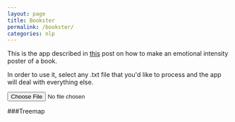 ```yaml
---
layout: page
title: Bookster
permalink: /bookster/
categories: nlp
---
```

This is the app described in [this]() post on how to make an emotional intensity poster of a book.

In order to use it, select any .txt file that you'd like to process and the app will deal with everything else.

<input type="file" id="booksterFile" name="booksterFile" />

<div id="post-bookster"></div>

###Treemap 

<div id="post-treemap"></div>

<script src="//d3js.org/d3.v3.min.js" charset="utf-8"></script>
<script type="text/javascript" src="{{ site.url }}/assets/javascripts/bookster/bookster.js"></script>
<script>
  function handleFileSelect(evt) {
    var file = evt.target.files[0];
    var reader = new FileReader();

    reader.onload = function(e) {
    	var text = e.target.result;
    	var processedData = parseText(text);
    };
      
    reader.readAsText(file);
  }

  document.getElementById('booksterFile').addEventListener('change', handleFileSelect, false);

  function parseText ( text ) {
  	var tokens = text.match(/\w+/gi);
    var booksterData = [];

    tokens.forEach(function (token) {
      if ( afinn.hasOwnProperty(token) ) {
        booksterData.push([afinn[token], token]);
      }
    });

    window.bookster(booksterData, 'post');

    console.log(tokens);
  }

  // AFINN is a list of English words rated for valence with an integer
  // between minus five (negative) and plus five (positive). The words have
  // been manually labeled by Finn Årup Nielsen in 2009-2011. The file
  // is tab-separated. There are two versions:

  // AFINN-111: Newest version with 2477 words and phrases.

  // AFINN-96: 1468 unique words and phrases on 1480 lines. Note that there
  // are 1480 lines, as some words are listed twice. The word list in not
  // entirely in alphabetic ordering.  

  // An evaluation of the word list is available in:

  // Finn Årup Nielsen, "A new ANEW: Evaluation of a word list for
  // sentiment analysis in microblogs", http://arxiv.org/abs/1103.2903

  // The list was used in: 

  // Lars Kai Hansen, Adam Arvidsson, Finn Årup Nielsen, Elanor Colleoni,
  // Michael Etter, "Good Friends, Bad News - Affect and Virality in
  // Twitter", The 2011 International Workshop on Social Computing,
  // Network, and Services (SocialComNet 2011).


  // This database of words is copyright protected and distributed under
  // "Open Database License (ODbL) v1.0"
  // http://www.opendatacommons.org/licenses/odbl/1.0/ or a similar
  // copyleft license.

  // See comments on the word list here:
  // http://fnielsen.posterous.com/old-anew-a-sentiment-about-sentiment-analysis
  var afinn = {
   'limited':-1,
   'suicidal':-2,
   'pardon':2,
   'desirable':2,
   'protest':-2,
   'lurking':-1,
   'controversial':-2,
   'hating':-3,
   'ridiculous':-3,
   'hate':-3,
   'aggression':-2,
   'increase':1,
   'regretted':-2,
   'violate':-2,
   'granting':1,
   'attracted':1,
   'poorest':-2,
   'scold':-2,
   'bailout':-2,
   'sorry':-1,
   'regrets':-2,
   'struck':-1,
   'misreporting':-2,
   'vociferous':-1,
   'lurk':-1,
   'misunderstanding':-2,
   'distort':-2,
   'stolen':-2,
   'gratification':2,
   'uncertain':-1,
   'stabbed':-2,
   'screaming':-2,
   'courageous':2,
   'disturb':-2,
   'exaggerate':-2,
   'harried':-2,
   'solution':1,
   'nigger':-5,
   'pardons':2,
   'quaking':-2,
   'monopolized':-2,
   'censors':-2,
   'triumph':4,
   'enjoy':2,
   'shithead':-4,
   'tired':-2,
   'warns':-2,
   'landmark':2,
   'elegant':2,
   'fabulous':4,
   'rigorous':3,
   'emptiness':-1,
   'loathing':-3,
   'errors':-2,
   'hide':-1,
   'wreck':-2,
   'desirous':2,
   'integrity':2,
   'beaten':-2,
   'jocular':2,
   'poison':-2,
   'victims':-3,
   'endorse':2,
   'shocks':-2,
   'unmotivated':-2,
   'hero':2,
   'avert':-1,
   'festive':2,
   'interrupting':-2,
   'prblms':-2,
   'active':1,
   'oversells':-2,
   'kudos':3,
   'rigorously':3,
   'deferring':-1,
   'postpones':-1,
   'oxymoron':-1,
   'launched':1,
   'stressed':-2,
   'lonesome':-2,
   'unwanted':-2,
   'postponed':-1,
   'missing':-2,
   'criticism':-2,
   'fantastic':4,
   'secure':2,
   'dehumanize':-2,
   'cheats':-3,
   'sparkling':3,
   'achievable':1,
   'cherishing':2,
   'criminals':-3,
   'appeasing':2,
   'motivate':1,
   'negative':-2,
   'insult':-2,
   'calm':2,
   'recommend':2,
   'strike':-1,
   'committing':1,
   'made-up':-1,
   'supporters':1,
   'successful':3,
   'expose':-1,
   'haha':3,
   'award':3,
   'hurt':-2,
   'grief':-2,
   'disruption':-2,
   'sobering':1,
   'frenzy':-3,
   'excellent':3,
   'blocking':-1,
   'shoot':-1,
   'disappointing':-2,
   'join':1,
   'somber':-2,
   'refusing':-2,
   'worn':-1,
   'worth':2,
   'lugubrious':-2,
   'criticizing':-2,
   'elegantly':2,
   'defer':-1,
   'pollute':-2,
   'joyous':3,
   'unjust':-2,
   'laughs':1,
   'shattered':-2,
   'want':1,
   'indifferent':-2,
   'attract':1,
   'cocksucker':-5,
   'guarantee':1,
   'farce':-1,
   'anguish':-3,
   'puzzled':-2,
   'nuts':-3,
   'damage':-3,
   'amazing':4,
   'uncredited':-1,
   'trusted':2,
   'aching':-2,
   'significance':1,
   'moron':-3,
   'disappoint':-2,
   'bankster':-3,
   'undesirable':-2,
   'badly':-3,
   'uselessness':-2,
   'flustered':-2,
   'mess':-2,
   'insecure':-2,
   'lag':-1,
   'loyalty':3,
   'demanding':-1,
   'astoundingly':3,
   'wrong':-2,
   'sentencing':-2,
   'sparkles':3,
   'meaningful':2,
   'ambivalent':-1,
   'complacent':-2,
   'splendid':3,
   'effective':2,
   'wins':4,
   'attracts':1,
   'appreciate':2,
   'greet':1,
   'stimulate':1,
   'daredevil':2,
   'steals':-2,
   'worst':-3,
   'greed':-3,
   'restriction':-2,
   'dirtiest':-2,
   'consent':2,
   'derides':-2,
   'rotfl':4,
   'innovative':2,
   'responsive':2,
   'derided':-2,
   'cool stuff':3,
   'welcomes':2,
   'fit':1,
   'polluters':-2,
   'destroyed':-3,
   'affected':-1,
   'litigious':-2,
   'prevented':-1,
   'powerful':2,
   'safe':1,
   'supporter':1,
   'collide':-1,
   'avoids':-1,
   'mongering':-2,
   'interrupt':-2,
   'soothing':3,
   'lenient':1,
   'saddened':-2,
   'gloom':-1,
   'brightness':1,
   'arrested':-3,
   'absolve':2,
   'dumps':-1,
   'misbehave':-2,
   'fitness':1,
   'entitled':1,
   'vitriolic':-3,
   'luck':3,
   'interruption':-2,
   'exhilarated':3,
   'celebrating':3,
   'exhilarates':3,
   'substantially':1,
   'tricked':-2,
   'absolves':2,
   'contend':-1,
   'touts':-2,
   'pesky':-2,
   'god':1,
   'lurks':-1,
   'sparkle':3,
   'encourage':2,
   'loathe':-3,
   'heavenly':4,
   'ranter':-3,
   'sluggish':-2,
   'disputed':-2,
   'barrier':-2,
   'threatened':-2,
   'revenge':-2,
   'free':1,
   'mourning':-2,
   'admits':-1,
   'unconvinced':-1,
   'fervid':2,
   'disputes':-2,
   'struggle':-2,
   'boosting':1,
   'enlightened':2,
   'jubilant':3,
   'exposing':-1,
   'brooding':-2,
   'tolerant':2,
   'disturbed':-2,
   'hopeless':-2,
   'ineffectively':-2,
   'enraged':-2,
   'wronged':-2,
   'attractions':2,
   'reassure':1,
   'lovable':3,
   'rant':-3,
   'downside':-2,
   'enrages':-2,
   'clarity':2,
   'snubbing':-2,
   'dysfunction':-2,
   'cheerless':-2,
   'rejects':-1,
   'lawsuits':-2,
   'euphoric':4,
   'euphoria':3,
   'enthral':3,
   'combats':-1,
   'tragic':-2,
   'inconvenient':-2,
   'bitter':-2,
   'lunatics':-3,
   'troubled':-2,
   'murder':-2,
   'collapse':-2,
   'conciliated':2,
   'rejected':-1,
   'conciliates':2,
   'wasted':-2,
   'positively':2,
   'mercy':2,
   'anxiety':-2,
   'coward':-2,
   'matter':1,
   'guilt':-3,
   'mirth':3,
   'feeling':1,
   'slashes':-2,
   'self-confident':2,
   'willingness':2,
   'pessimism':-2,
   'upset':-2,
   'antagonistic':-2,
   'enchanted':2,
   'unconcerned':-2,
   'strengthening':2,
   'forced':-1,
   'strength':2,
   'reassuring':2,
   'responsible':2,
   'isolated':-1,
   'impotent':-2,
   'elation':3,
   'recommended':2,
   'absorbed':1,
   'laughed':1,
   'enlightens':2,
   'yucky':-2,
   'indoctrinate':-2,
   'unsecured':-2,
   'incapable':-2,
   'distracts':-2,
   'visionary':3,
   'vexing':-2,
   'debonair':2,
   'disjointed':-2,
   'relieving':2,
   'sulking':-2,
   'exonerate':2,
   'treasonous':-3,
   'stupid':-2,
   'lifesaver':4,
   'alarm':-2,
   'flop':-2,
   'solemn':-1,
   'demoralized':-2,
   'unsophisticated':-2,
   'entertaining':2,
   'annoyed':-2,
   'marvel':3,
   'pardoned':2,
   'bomb':-1,
   'inspire':2,
   'hunger':-2,
   'rapture':2,
   'dupe':-2,
   'disturbs':-2,
   'solutions':1,
   'smog':-2,
   'acquit':2,
   'unemployment':-2,
   'contagions':-2,
   'bliss':3,
   'disgust':-3,
   'enslave':-2,
   'adequate':1,
   'jailed':-2,
   'explorations':1,
   'criticizes':-2,
   'stop':-1,
   'denounce':-2,
   'unfair':-2,
   'frowning':-1,
   'haunted':-2,
   'oversell':-2,
   'affronted':-1,
   'interrogated':-2,
   'angers':-3,
   'arrests':-2,
   'rescues':2,
   'idiotic':-3,
   'fraudsters':-4,
   'heavyhearted':-2,
   'bad':-3,
   'ban':-2,
   'ruins':-2,
   'ethical':2,
   'erroneous':-2,
   'mandatory':-1,
   'disaster':-2,
   'fascinating':3,
   'thwarting':-2,
   'sincerest':2,
   'horrendous':-3,
   'fail':-2,
   'disturbing':-2,
   'resigned':-1,
   'best':3,
   'clarifies':2,
   'pressured':-2,
   'green wash':-3,
   'meditative':1,
   'hopefully':2,
   'scorn':-2,
   'lethargic':-2,
   'indecisive':-2,
   'lazy':-1,
   'rotflol':4,
   'extend':1,
   'admiring':3,
   'felony':-3,
   'restricting':-2,
   'weak':-2,
   'ignorance':-2,
   'weary':-2,
   'wtf':-4,
   'debt':-2,
   'improve':2,
   'pity':-2,
   'protect':1,
   'accident':-2,
   'disdain':-2,
   'ill':-2,
   'adventures':2,
   'demanded':-1,
   'agonise':-3,
   'indoctrinating':-2,
   'monopolize':-2,
   'disappears':-1,
   'overstatements':-2,
   'peacefully':2,
   'honouring':2,
   'irresponsible':2,
   'greenwashing':-3,
   'greenwashers':-3,
   'persecuting':-2,
   'trust':1,
   'trickery':-2,
   'parley':-1,
   'condemned':-2,
   'victimizing':-3,
   'bothers':-2,
   'confident':2,
   'startled':-2,
   'interest':1,
   'jackass':-4,
   'incompetent':-2,
   'easy':1,
   'prosperous':3,
   'attacked':-1,
   'sunshine':2,
   'excite':3,
   'wowow':4,
   'doubts':-1,
   'haters':-3,
   'censored':-2,
   'cunt':-5,
   'gracious':3,
   'distorts':-2,
   'inhibit':-1,
   'save':2,
   'harms':-2,
   'illiteracy':-2,
   'roflmao':4,
   'ugly':-3,
   'slam':-2,
   'stopping':-1,
   'murders':-2,
   'dehumanizes':-2,
   'chilling':-1,
   'mistake':-2,
   'pessimistic':-2,
   'vulnerability':-2,
   'congratulation':2,
   'unresearched':-2,
   'dumped':-2,
   'defeated':-2,
   'fakes':-3,
   'shame':-2,
   'dizzy':-1,
   'moping':-1,
   'appalling':-2,
   'greenwash':-3,
   'disappear':-1,
   'laughting':1,
   'constrained':-2,
   'vindicate':2,
   'misunderstood':-2,
   'disparages':-2,
   'pardoning':2,
   'damages':-3,
   'disparaged':-2,
   'naive':-2,
   'harming':-2,
   'acquitting':2,
   'blames':-2,
   'misery':-2,
   'tops':2,
   'evil':-3,
   'greeted':1,
   'delight':3,
   'consents':2,
   'outmaneuvered':-2,
   'jealous':-2,
   'opportunity':2,
   'blamed':-2,
   'shitty':-3,
   'failing':-2,
   'inspires':2,
   'greatest':3,
   'detained':-2,
   'flops':-2,
   'dipshit':-3,
   'bereave':-2,
   'appease':2,
   'sentence':-2,
   'agog':2,
   'envious':-2,
   'disguise':-1,
   'thanks':2,
   'victim':-3,
   'swears':-2,
   'resigning':-1,
   'yes':1,
   'convivial':2,
   'enlighten':2,
   'rapturous':4,
   'terrific':4,
   'ease':2,
   'assassination':-3,
   'passive':-1,
   'advanced':1,
   'beloved':3,
   'prison':-2,
   'moody':-1,
   'expelled':-2,
   'threatens':-2,
   'mocked':-2,
   'insensitive':-2,
   'perfects':2,
   'celebrates':3,
   'bastards':-5,
   'dreams':1,
   'disadvantage':-2,
   'desire':1,
   'gift':2,
   'dishonest':-2,
   'disillusioned':-2,
   'notorious':-2,
   'honored':2,
   'drowned':-2,
   'stereotype':-2,
   'exonerates':2,
   'proudly':2,
   'dead':-3,
   'coziness':2,
   'escape':-1,
   'dear':2,
   'prick':-5,
   'bore':-2,
   'perfected':2,
   'enemies':-2,
   'denies':-2,
   'congratulate':2,
   'humor':2,
   'combat':-1,
   'creative':2,
   'disheartened':-2,
   'honoured':2,
   'rebellion':-2,
   'denied':-2,
   'pollutes':-2,
   'polluter':-2,
   'beating':-1,
   'adorable':3,
   'bamboozle':-2,
   'alarmists':-2,
   'bold':2,
   'disappeared':-1,
   'losing':-3,
   'super':3,
   'limitation':-1,
   'boycotts':-2,
   'derailed':-2,
   'attacks':-1,
   'accepts':1,
   'choke':-2,
   'blithe':2,
   'despair':-3,
   'ensure':1,
   'cherish':2,
   'commit':1,
   'disqualified':-2,
   'dilemma':-1,
   'lied':-2,
   'wasting':-2,
   'prisoners':-2,
   'detention':-2,
   'delighted':3,
   'obscene':-2,
   'thankful':2,
   'unstable':-2,
   'stall':-2,
   'frightened':-2,
   'strangely':-1,
   'annoyance':-2,
   'deception':-3,
   'support':2,
   'unfocused':-2,
   'fight':-1,
   'fucking':-4,
   'war':-2,
   'happy':3,
   'lowest':-1,
   'starve':-2,
   'underestimated':-1,
   'overjoyed':4,
   'forgetful':-2,
   'vitality':3,
   'failure':-2,
   'underestimates':-1,
   'astonished':2,
   'true':2,
   'congratulations':2,
   'injury':-2,
   'invincible':2,
   'bargain':2,
   'ruined':-2,
   'adore':3,
   'torturing':-4,
   'faking':-3,
   'propaganda':-2,
   'fulfills':2,
   'promises':1,
   'looms':-1,
   'disgrace':-2,
   'scandalous':-3,
   'sinful':-3,
   'assassinations':-3,
   'soothe':3,
   'promised':1,
   'sprightly':2,
   'pileup':-1,
   'annoying':-2,
   'shit':-4,
   'oversimplification':-2,
   'faithful':3,
   'eerie':-2,
   'interested':2,
   'looses':-3,
   'ambitious':2,
   'confusing':-2,
   'misinterpreted':-2,
   'denier':-2,
   'scream':-2,
   'assfucking':-4,
   'outreach':2,
   'smile':2,
   'funerals':-1,
   'died':-3,
   'derail':-2,
   'warn':-2,
   'apologizing':-1,
   'cheated':-3,
   'apology':-1,
   'restores':1,
   'loyal':3,
   'cheater':-3,
   'optionless':-2,
   'menaced':-2,
   'restored':1,
   'bereaving':-2,
   'remarkable':2,
   'drained':-2,
   'rob':-2,
   'relieve':1,
   'grateful':3,
   'battle':-1,
   'polluted':-2,
   'devoted':3,
   'soothed':3,
   'misread':-1,
   'anticipation':1,
   'praises':3,
   'deceitful':-3,
   'honoring':2,
   'disgusting':-3,
   'abhorrent':-3,
   'amaze':2,
   'praised':3,
   'dissatisfied':-2,
   'negativity':-2,
   'terror':-3,
   'retreat':-1,
   'fatigues':-2,
   'slash':-2,
   'advantage':2,
   'apeshit':-3,
   'gloomy':-2,
   'mourn':-2,
   'fatigued':-2,
   'forgiving':1,
   'feeble':-2,
   'cool':1,
   'impressive':3,
   'solves':1,
   'die':-3,
   'accidentally':-2,
   'leave':-1,
   'solved':1,
   'excellence':3,
   'denounces':-2,
   'unaware':-2,
   'attracting':2,
   'prevent':-1,
   'brave':2,
   'fearing':-2,
   'insignificant':-2,
   'sigh':-2,
   'obsolete':-2,
   'comforting':2,
   'helpless':-2,
   'irritated':-3,
   'acrimonious':-3,
   'rapist':-4,
   'self-deluded':-2,
   'curse':-1,
   'jeopardy':-2,
   'celebrated':3,
   'havoc':-2,
   'pleased':3,
   'suspect':-1,
   'shared':1,
   'falling':-1,
   'axed':-1,
   'supporting':1,
   'unsure':-1,
   'honour':2,
   'funeral':-1,
   'victimized':-3,
   'envy':-1,
   'confused':-2,
   'persecuted':-2,
   'oversimplify':-2,
   'messing up':-2,
   'accomplishes':2,
   'coerced':-2,
   'brilliant':4,
   'guilty':-3,
   'proud':2,
   'pseudoscience':-3,
   'accomplished':2,
   'ineffective':-2,
   'weird':-2,
   'motherfucking':-5,
   'breathtaking':5,
   'charmless':-3,
   'love':3,
   'humour':2,
   'hardier':2,
   'bloody':-3,
   'marvelous':3,
   'betraying':-3,
   'fake':-3,
   'scam':-2,
   'crisis':-3,
   'disguising':-1,
   'sympathetic':2,
   'dolorous':-2,
   'cherishes':2,
   'homesick':-2,
   'unimpressed':-2,
   'positive':2,
   'angry':-3,
   'resigns':-1,
   'cherished':2,
   'loving':2,
   'conciliating':2,
   'riot':-2,
   'share':1,
   'swearing':-2,
   'downhearted':-2,
   'wooo':4,
   'drown':-2,
   'dismal':-2,
   'degrade':-2,
   'douche':-3,
   'niggas':-5,
   'pretend':-1,
   'flu':-2,
   'inflamed':-2,
   'flagship':2,
   'wanker':-3,
   'drags':-1,
   'hope':2,
   'growing':1,
   'detached':-1,
   'stimulating':2,
   'lighthearted':1,
   'admired':3,
   'dedicated':2,
   'lobbying':-2,
   'awesome':4,
   'fuck':-4,
   'disbelieve':-2,
   'hides':-1,
   'glamourous':3,
   'chic':2,
   'provoke':-1,
   'unlovable':-2,
   'validated':1,
   'bankrupt':-3,
   'fuming':-2,
   'secured':2,
   'agonizing':-3,
   'immune':1,
   'misleading':-3,
   'endorsement':2,
   'dehumanizing':-2,
   'secures':2,
   'unbelievable':-1,
   'irrational':-1,
   'critics':-2,
   'averted':-1,
   'disgusted':-3,
   'heartbreaking':-3,
   'mad':-3,
   'improving':2,
   'heroes':2,
   'destructive':-3,
   'fraudulence':-4,
   'natural':1,
   'disconsolate':-2,
   'stupidly':-2,
   'amuse':3,
   'nosey':-2,
   'thorny':-2,
   'youthful':2,
   'deceive':-3,
   'offend':-2,
   'worsens':-3,
   'cute':2,
   'foreclosure':-2,
   'shaky':-2,
   'wishing':1,
   'unacceptable':-2,
   'suicide':-2,
   'playful':2,
   'fatalities':-3,
   'cuts':-1,
   'lovelies':3,
   'irresolute':-2,
   'blocked':-1,
   'dreading':-2,
   'avid':2,
   'thank':2,
   'interesting':2,
   'torn':-2,
   'troubles':-2,
   'abhorred':-3,
   'attraction':2,
   'swindle':-3,
   'undermines':-2,
   'overreacted':-2,
   'lonely':-2,
   'accusations':-2,
   'captivated':3,
   'devastated':-2,
   'reject':-1,
   'sarcastic':-2,
   'singleminded':-2,
   'compelled':1,
   'wealthy':2,
   'bullshit':-4,
   'intrigues':1,
   'undermining':-2,
   'drop':-1,
   'does not work':-3,
   'careless':-2,
   'vexation':-2,
   'snubbed':-2,
   'stalling':-2,
   'fired':-2,
   'crushing':-1,
   'yeah':1,
   'breakthrough':3,
   'avoided':-1,
   'disasters':-2,
   'amusement':3,
   'hysteria':-3,
   'giddy':-2,
   'accomplish':2,
   'infuriated':-2,
   'monopolizes':-2,
   'irony':-1,
   'agonises':-3,
   'worshiped':3,
   'cancels':-1,
   'infuriates':-2,
   'collisions':-2,
   'condemns':-2,
   'trauma':-3,
   'hacked':-1,
   'agonised':-3,
   'inaction':-2,
   'phobic':-2,
   'vicious':-2,
   'disrespect':-2,
   'felonies':-3,
   'advantages':2,
   'crazier':-2,
   'ominous':3,
   'care':2,
   'envies':-1,
   'disguised':-1,
   'collapsing':-2,
   'impose':-1,
   'honest':2,
   'disguises':-1,
   'funky':2,
   'apologising':-1,
   'winwin':3,
   'aboard':1,
   'bothersome':-2,
   'outcry':-2,
   'entrusted':2,
   'neglect':-2,
   'blind':-1,
   'suspend':-1,
   'surviving':2,
   'suspended':-1,
   'suing':-2,
   'lags':-2,
   'agonising':-3,
   'ashame':-2,
   'rageful':-2,
   'monopolizing':-2,
   'derision':-2,
   'oversimplifies':-2,
   'encourages':2,
   'stifled':-1,
   'persecute':-2,
   'legally':1,
   'oversimplified':-2,
   'seduced':-1,
   'hug':2,
   'appreciates':2,
   'alas':-1,
   'slashed':-2,
   'appreciated':2,
   'petrified':-2,
   'fuking':-4,
   'lmao':4,
   'depressed':-2,
   'favors':2,
   'optimism':2,
   'protected':1,
   'damned':-4,
   'proactive':2,
   'usefulness':2,
   'prospect':1,
   'questionable':-2,
   'illness':-2,
   'contentious':-2,
   'jewels':1,
   'sad':-2,
   'conspiracy':-3,
   'distorted':-2,
   'anger':-3,
   'shocked':-2,
   'violates':-2,
   'defenseless':-2,
   'destroy':-3,
   'relaxed':2,
   'deniers':-2,
   'pain':-2,
   'oppressive':-2,
   'betrayal':-3,
   'suspects':-1,
   'insanity':-2,
   'unmatched':1,
   'cleared':1,
   'envying':-1,
   'lawl':3,
   "can't stand":-3,
   'steadfast':2,
   'discarding':-1,
   'adopt':1,
   'axe':-1,
   'cheat':-3,
   'infuriate':-2,
   'applauding':2,
   'bright':1,
   'scoop':3,
   'aggressive':-2,
   'stressor':-2,
   'help':2,
   'woow':4,
   'strangled':-2,
   'dick':-4,
   'robs':-2,
   'embittered':-2,
   'crime':-3,
   'dejecting':-2,
   'welcomed':2,
   'tears':-2,
   'travesty':-2,
   'defenders':2,
   'outrage':-3,
   'dreaded':-2,
   'dispute':-2,
   'rejoiced':4,
   'haplessness':-2,
   'satisfied':2,
   'rejoices':4,
   'hailed':2,
   'consolable':2,
   'unethical':-2,
   'justified':2,
   'celebrate':3,
   'astounds':3,
   'verdicts':-1,
   'wrathful':-3,
   'sabotage':-2,
   'obliterate':-2,
   'imbecile':-3,
   'superb':5,
   'worried':-3,
   'jokes':2,
   'overreaction':-2,
   'spam':-2,
   'prevents':-1,
   'disparage':-2,
   'worrying':-3,
   'vision':1,
   'ignored':-2,
   'lethargy':-2,
   'imposing':-1,
   'violated':-2,
   'whitewash':-3,
   'fucktard':-4,
   'dickhead':-4,
   'slashing':-2,
   'ignores':-1,
   'rewarded':2,
   'encouraged':2,
   'fails':-2,
   'enlightening':2,
   'fascinated':3,
   'belittled':-2,
   'mope':-1,
   'enjoys':2,
   'moaned':-2,
   'fascinates':3,
   'fearless':2,
   'pained':-2,
   'killing':-3,
   'blame':-2,
   'jovial':2,
   'awards':3,
   'hurts':-2,
   'moans':-2,
   'spark':1,
   'grieved':-2,
   'undermine':-2,
   'frisky':2,
   'yeees':2,
   'tout':-2,
   'disappointment':-2,
   'protesters':-2,
   'cornered':-2,
   'sulky':-2,
   'cancer':-1,
   'smartest':2,
   'accusation':-2,
   'exploit':-2,
   'grants':1,
   'anti':-1,
   'cancel':-1,
   'perpetrators':-2,
   'bizarre':-2,
   'panics':-3,
   'better':2,
   'screams':-2,
   'punishes':-2,
   'collides':-1,
   'capable':1,
   'swift':2,
   'brainwashing':-3,
   'jaunty':2,
   'punished':-2,
   'peaceful':2,
   'ruining':-2,
   'aggressions':-2,
   'shortages':-2,
   'blessing':3,
   'mocking':-2,
   'unified':1,
   'suspected':-1,
   'careful':2,
   'spirit':1,
   'colluding':-3,
   'sedition':-2,
   'apologised':-1,
   'apologises':-1,
   'cancelled':-1,
   'abducted':-2,
   'falsified':-3,
   'huckster':-2,
   'raptured':2,
   'unsupported':-2,
   'sincere':2,
   'oks':2,
   'dubious':-2,
   'blah':-2,
   'bias':-1,
   'embrace':1,
   'raptures':2,
   'ironic':-1,
   'engages':1,
   'fame':1,
   'worry':-3,
   'resentful':-2,
   'harsh':-2,
   'dithering':-2,
   'granted':1,
   'underestimate':-1,
   'weakness':-2,
   'struggling':-2,
   'favorited':2,
   'applaud':2,
   'boosted':1,
   'intimidation':-2,
   'cheers':2,
   'favorites':2,
   'cheery':3,
   'weep':-2,
   'complained':-2,
   'longing':-1,
   'charges':-2,
   'amazes':2,
   'disregards':-2,
   'no':-1,
   'severe':-2,
   'solve':1,
   'inability':-2,
   'no fun':-3,
   'reward':2,
   'amazed':2,
   'charged':-3,
   'diffident':-2,
   'robing':-2,
   'exaggerating':-2,
   'pissing':-3,
   'kill':-3,
   'greetings':2,
   'madness':-3,
   'alarmist':-2,
   'death':-2,
   'clueless':-2,
   'deceiving':-3,
   'dauntless':2,
   'adventurous':2,
   'disputing':-2,
   'mournful':-2,
   'joyful':3,
   'starving':-2,
   'kills':-3,
   'reassured':1,
   'earnest':2,
   'boycotted':-2,
   'accepted':1,
   'disappointed':-2,
   'vague':-2,
   'tremulous':-2,
   'distrustful':-3,
   'possessive':-2,
   'terrorize':-3,
   'endorses':2,
   'greeting':1,
   'miracle':4,
   'discarded':-1,
   'benefit':2,
   'laughing':1,
   'dirtier':-2,
   'passionate':2,
   'endorsed':2,
   'burdens':-2,
   'hysterics':-3,
   'exposed':-1,
   'pushy':-1,
   'short-sightedness':-2,
   'slavery':-3,
   'exposes':-1,
   'intact':2,
   'gross':-2,
   'noob':-2,
   'douchebag':-3,
   'slick':2,
   'legal':1,
   'deficit':-2,
   'restoring':1,
   'apocalyptic':-2,
   'destroys':-3,
   'biased':-2,
   'welcome':2,
   'racism':-3,
   'sadden':-2,
   'lmfao':4,
   'indestructible':2,
   'stereotyped':-2,
   'exultantly':3,
   'disparaging':-2,
   'broken':-1,
   'stops':-1,
   'exciting':3,
   'fondness':2,
   'joyfully':3,
   'contagion':-2,
   'zealous':2,
   'smear':-2,
   'cares':2,
   'favorite':2,
   'tumor':-2,
   'boldly':2,
   'scornful':-2,
   'masterpieces':4,
   'perturbed':-2,
   'protests':-2,
   'lively':2,
   'apologize':-1,
   'annoys':-2,
   'empathetic':2,
   'loathed':-3,
   'innovates':1,
   'exonerated':2,
   'totalitarian':-2,
   'betrays':-3,
   'lol':3,
   'mindless':-2,
   'racist':-3,
   'futile':2,
   'decisive':1,
   'hysterical':-3,
   'allergic':-2,
   'ranters':-3,
   'exasperated':2,
   'mischief':-1,
   'mourns':-2,
   'vested':1,
   'unsettled':-1,
   'stressors':-2,
   'delayed':-1,
   'strikes':-1,
   'sophisticated':2,
   'fascists':-2,
   'promote':1,
   'irreversible':-1,
   'abused':-3,
   'fraud':-4,
   'rage':-2,
   'overreacts':-2,
   'resolving':2,
   'treasure':2,
   'dirty':-2,
   'abuses':-3,
   'ennui':-2,
   'deadlock':-2,
   'agree':1,
   'affection':3,
   'illnesses':-2,
   'leaked':-1,
   'fright':-2,
   'exhausted':-2,
   'certain':1,
   'bamboozled':-2,
   'censor':-2,
   'tranquil':2,
   'amused':3,
   'bamboozles':-2,
   'casualty':-2,
   'selfish':-3,
   'strikers':-2,
   'pensive':-1,
   'idiot':-3,
   'conflictive':-2,
   'short-sighted':-2,
   'undermined':-2,
   'fools':-2,
   'dismayed':-2,
   'victimize':-3,
   'gaining':2,
   'obsessed':2,
   'overreact':-2,
   'important':2,
   'fresh':1,
   'mourned':-2,
   'applause':2,
   'apathy':-3,
   'not working':-3,
   'fraudulent':-4,
   'doubted':-1,
   'restricted':-2,
   'burdening':-2,
   'liar':-3,
   'forget':-1,
   'vile':-3,
   'lack':-2,
   'pique':-2,
   'thoughtful':2,
   'sappy':-1,
   'dreadful':-3,
   'catastrophe':-3,
   'opportunities':2,
   'riots':-2,
   'revengeful':-2,
   'robber':-2,
   'remorse':-2,
   'enjoying':2,
   'restrict':-2,
   'distorting':-2,
   'libelous':-2,
   'infringement':-2,
   'carefree':1,
   'saved':2,
   'crestfallen':-2,
   'fan':3,
   'rape':-4,
   'awful':-3,
   'robed':-2,
   'fag':-3,
   'fad':-2,
   'abandoned':-2,
   'elated':3,
   'heaven':2,
   'misinformation':-2,
   'fearful':-2,
   'liars':-3,
   'mistaking':-2,
   'enrapture':3,
   'son-of-a-bitch':-5,
   'methodical':2,
   'vivacious':3,
   'appreciating':2,
   'apologizes':-1,
   'darkness':-1,
   'skeptic':-2,
   'disruptions':-2,
   'zealots':-2,
   'overload':-1,
   'crush':-1,
   'apologized':-1,
   'undecided':-1,
   'starved':-2,
   'falsify':-3,
   'escaping':-1,
   'unprofessional':-2,
   'loose':-3,
   'overstatement':-2,
   'motherfucker':-5,
   'rigged':-1,
   'disastrous':-3,
   'hopelessness':-2,
   'yummy':3,
   'strong':2,
   'untarnished':2,
   'tragedy':-2,
   'cock':-5,
   'inspired':2,
   'masterpiece':4,
   'horrified':-3,
   'gleeful':3,
   'heartbroken':-3,
   'murdering':-3,
   'dehumanized':-2,
   'whimsical':1,
   'cowardly':-2,
   'snub':-2,
   'deject':-2,
   'irritate':-3,
   'wavering':-1,
   'promoting':1,
   'fraudster':-4,
   'hurrah':5,
   'inquisition':-2,
   'diamond':1,
   'brisk':2,
   'problem':-2,
   'excuse':-1,
   'broke':-1,
   'retained':-1,
   'doom':-2,
   'glad':3,
   'unfulfilled':-2,
   'offender':-2,
   'sucks':-3,
   'offended':-2,
   'abandon':-2,
   'beautiful':3,
   'stubborn':-2,
   'embarrassing':-2,
   'virtuous':2,
   'neglected':-2,
   'accept':1,
   'boycott':-2,
   'collision':-2,
   'protects':1,
   'exclude':-1,
   'condemn':-2,
   'unappreciated':-2,
   'huge':1,
   'prosecution':-1,
   'obnoxious':-3,
   'calms':2,
   'awkward':-2,
   'terribly':-3,
   'needy':-2,
   'comfort':2,
   'ratified':2,
   'abhors':-3,
   'hugs':2,
   'peril':-2,
   'controversially':-2,
   'disgraced':-2,
   'questioning':-1,
   'adventure':2,
   'numb':-1,
   'hooliganism':-2,
   'refuse':-2,
   'criticize':-2,
   'n00b':-2,
   'spiteful':-2,
   'wishes':1,
   'dread':-2,
   'deafening':-1,
   'pay':-1,
   'pleasure':3,
   'dream':1,
   'enslaved':-2,
   'heartfelt':3,
   'outraged':-3,
   'committed':1,
   'hell':-4,
   'smiling':2,
   'suffer':-2,
   'trouble':-2,
   'arrogant':-2,
   'messed':-2,
   'pray':1,
   'solving':1,
   'averts':-1,
   'bummer':-2,
   'nifty':2,
   'fool':-2,
   'hurting':-2,
   'good':3,
   'motivated':2,
   'abandons':-2,
   'fuckface':-4,
   'moaning':-2,
   'belittle':-2,
   'complain':-2,
   'desperately':-3,
   'slicker':2,
   'imprisoned':-2,
   'scumbag':-4,
   'bless':2,
   'stopped':-1,
   'reassures':1,
   'shocking':-2,
   'disorganized':-2,
   'neglects':-2,
   'harm':-2,
   'shock':-2,
   'restless':-2,
   'noble':2,
   'resolute':2,
   'hard':-1,
   'oppressed':-2,
   'gun':-1,
   'punitive':-2,
   'deride':-2,
   'suspecting':-1,
   'seditious':-2,
   'gullible':-2,
   'missed':-2,
   'ftw':3,
   'miss':-2,
   'childish':-2,
   'disquiet':-2,
   'jolly':2,
   'safety':1,
   'paradise':3,
   'offline':-1,
   'ass':-4,
   'nervously':-2,
   'warm':1,
   'bully':-2,
   'pathetic':-2,
   'dirt':-2,
   'favored':2,
   'commits':1,
   'forgive':1,
   'pleasant':3,
   'brightest':2,
   'dire':-3,
   'backed':1,
   'hapless':-2,
   'heroic':3,
   'disadvantaged':-2,
   'benefits':2,
   'stampede':-2,
   'success':2,
   'cheering':2,
   'threat':-2,
   'fallen':-2,
   'top':2,
   'unhealthy':-2,
   'stabs':-2,
   'contender':-1,
   'disregarded':-2,
   'shameful':-2,
   'sympathy':2,
   'humourous':2,
   'defects':-3,
   'totalitarianism':-2,
   'touting':-2,
   'bullied':-2,
   'validate':1,
   'regret':-2,
   'moan':-2,
   'kinder':2,
   'threatening':-2,
   'revive':2,
   'wonderful':4,
   'shamed':-2,
   'dumbass':-3,
   'imperfect':-2,
   'rescue':2,
   'relieved':2,
   'convinces':1,
   'appreciation':2,
   'luckily':3,
   'treasures':2,
   'convinced':1,
   'grace':1,
   'relieves':1,
   'kind':2,
   'picturesque':2,
   'disrespected':-2,
   'grey':-1,
   'spirited':2,
   'hooligans':-2,
   'risks':-2,
   'insulted':-2,
   'restful':2,
   'sentenced':-2,
   'cleaner':2,
   'motivation':1,
   'outstanding':5,
   'strengthen':2,
   'suspicious':-2,
   'defect':-3,
   'rewards':2,
   'sentences':-2,
   'blissful':3,
   'vulnerable':-2,
   'misrepresentation':-2,
   'speculative':-2,
   'trapped':-2,
   'lackadaisical':-2,
   'applauded':2,
   'aggravating':-2,
   'serene':2,
   'contestable':-2,
   'frauds':-4,
   'approves':2,
   'inconvenience':-2,
   'reach':1,
   'charm':3,
   'significant':1,
   'accepting':1,
   'boycotting':-2,
   'approved':2,
   'funnier':4,
   'unequal':-1,
   'squelched':-1,
   'once-in-a-lifetime':3,
   'clear':1,
   'greenwasher':-3,
   'clean':2,
   'hindrance':-2,
   'fainthearted':-2,
   'amusements':3,
   'dragged':-1,
   'dodging':-2,
   'stunned':-2,
   'agonize':-3,
   'fond':2,
   'degrades':-2,
   'aghast':-2,
   'dejects':-2,
   'shares':1,
   'carefully':2,
   'defender':2,
   'degraded':-2,
   'fine':2,
   'distressing':-2,
   'aggravate':-2,
   'justice':2,
   'nervous':-2,
   'ruin':-2,
   'unhappy':-2,
   'penalty':-2,
   'failed':-2,
   'betray':-3,
   'pretty':1,
   'indifference':-2,
   'devastate':-2,
   'gains':2,
   'banned':-2,
   'revered':2,
   'courage':2,
   'hid':-1,
   'pretending':-1,
   'damnit':-4,
   'frightening':-3,
   'distraction':-2,
   'enemy':-2,
   'resolve':2,
   'contagious':-1,
   'boost':1,
   'disregarding':-2,
   'violent':-3,
   'thwarts':-2,
   'mistakes':-2,
   'withdrawal':-3,
   'poisoned':-2,
   'courteous':2,
   'relentless':-1,
   'repulsed':-2,
   'insane':-2,
   'cramp':-1,
   'dump':-1,
   'dumb':-3,
   'tender':2,
   'threats':-2,
   'wow':4,
   'please':1,
   'rejecting':-1,
   'woo':3,
   'determined':2,
   'right direction':3,
   'silly':-1,
   'piss':-4,
   'cancelling':-1,
   'vindicated':2,
   'na\xc3\xafve':-2,
   'hardship':-2,
   'fidgety':-2,
   'intimidated':-2,
   'persecutes':-2,
   'unstoppable':2,
   'vindicates':2,
   'fatality':-3,
   'betrayed':-3,
   'intimidates':-2,
   'prospects':1,
   'improved':2,
   'hesitant':-2,
   'influential':2,
   'offending':-2,
   'chastising':-3,
   'timorous':-2,
   'adored':3,
   'improves':2,
   'scams':-2,
   'forgotten':-1,
   'poverty':-1,
   'cynic':-2,
   'faggots':-3,
   'liked':2,
   'distress':-2,
   'drunk':-2,
   'sweet':2,
   'stuck':-2,
   'rofl':4,
   'deceit':-3,
   'eviction':-1,
   'likes':2,
   'vindicating':2,
   'improvement':2,
   'worthless':-2,
   'victimizes':-3,
   'some kind':0,
   'dud':-2,
   'damn':-4,
   'threaten':-2,
   'empty':-1,
   'affectionate':3,
   'fire':-2,
   'cruelty':-3,
   'disruptive':-2,
   'misbehaving':-2,
   'demand':-1,
   'gag':-2,
   'poised':-2,
   'loom':-1,
   'misunderstands':-2,
   'solid':2,
   'postponing':-1,
   'straight':1,
   'cashing in':-2,
   'terrorizes':-3,
   'admire':3,
   'healthy':2,
   'fud':-3,
   'substantial':1,
   'error':-2,
   'fun':4,
   'flees':-1,
   'walkouts':-2,
   'costly':-2,
   'hoping':2,
   'backing':2,
   'overlooked':-1,
   'astound':3,
   'hoax':-2,
   'obstacle':-2,
   'frantic':-1,
   'beautifully':3,
   'rig':-1,
   'alone':-2,
   'funny':4,
   'unworthy':-2,
   'stimulates':1,
   'choking':-2,
   'grant':1,
   'perpetrator':-2,
   'engrossed':1,
   'stimulated':1,
   'madly':-3,
   'grand':3,
   'esteemed':2,
   'itchy':-2,
   'conflict':-2,
   'displeased':-2,
   'absentees':-1,
   'praising':3,
   'comprehensive':2,
   'overweight':-1,
   'alert':-1,
   'absolved':2,
   'haunting':1,
   'robust':2,
   'timid':-2,
   'starves':-2,
   'cocksuckers':-5,
   'regretting':-2,
   'cheer':2,
   'inspirational':2,
   'clears':1,
   'absolving':2,
   'appalled':-2,
   'abilities':2,
   'exploits':-2,
   'reliant':2,
   'competitive':2,
   'exonerating':2,
   'cocky':-2,
   'vigilant':3,
   'useful':2,
   'praying':1,
   'cut':-1,
   'hated':-3,
   'eager':2,
   'questioned':-1,
   'crying':-2,
   'eery':-2,
   'excited':3,
   'hates':-3,
   'useless':-2,
   'motivating':2,
   'complains':-2,
   'emergency':-2,
   'demands':-1,
   'big':1,
   'joyless':-2,
   'condemnation':-2,
   'rotflmfao':4,
   'matters':1,
   'suffering':-2,
   'dearly':3,
   'like':2,
   'skeptical':-2,
   'worsening':-3,
   'imposed':-1,
   'lost':-3,
   'sincerely':2,
   'ignore':-1,
   'distrust':-3,
   'imposes':-1,
   'provoking':-1,
   'vibrant':3,
   'popular':3,
   'mediocrity':-3,
   'foolish':-2,
   'disorder':-2,
   'humorous':2,
   'goddamn':-3,
   'unloved':-2,
   'disinclined':-2,
   'urgent':-1,
   'strongest':2,
   'loser':-3,
   'selfishness':-3,
   'curious':1,
   'irresistible':2,
   'prosecutes':-1,
   'collapses':-2,
   'visioning':1,
   'warnings':-3,
   'thrilled':5,
   'stingy':-2,
   'prosecuted':-2,
   'innovation':1,
   'apathetic':-3,
   'jumpy':-1,
   'swiftly':2,
   'hypocritical':-2,
   'agreement':1,
   'refused':-2,
   'looming':-1,
   'ache':-2,
   'intense':1,
   'unconfirmed':-1,
   'faith':1,
   'cautious':-1,
   'discontented':-2,
   'exaggerated':-2,
   'firing':-2,
   'stricken':-2,
   'greets':1,
   'hahahah':3,
   'block':-1,
   'exaggerates':-2,
   'abusive':-3,
   'nonsense':-2,
   'awaited':-1,
   'piteous':-2,
   'colliding':-1,
   'risk':-2,
   'calming':2,
   'impressed':3,
   'infuriating':-2,
   'sneaky':-1,
   'infected':-2,
   'grave':-2,
   'impresses':3,
   'bored':-2,
   'insensitivity':-2,
   'invite':1,
   'collapsed':-2,
   'audacious':3,
   'undeserving':-2,
   'delighting':3,
   'alive':1,
   'hopes':2,
   'dull':-2,
   'gallantry':3,
   'redeemed':2,
   'exploration':1,
   'mature':2,
   'highlight':2,
   'validates':1,
   'wicked':-2,
   'repulse':-1,
   'genial':3,
   'devastating':-2,
   'haunt':-1,
   'warning':-3,
   'denying':-2,
   'disappoints':-2,
   'rainy':-1,
   'sullen':-2,
   'paradox':-1,
   'peace':2,
   'backs':1,
   'tard':-2,
   'preventing':-1,
   'tits':-2,
   'unequaled':2,
   'mock':-2,
   'nice':3,
   'smiles':2,
   'scapegoat':-2,
   'energetic':2,
   'accidental':-2,
   'scandals':-3,
   'problems':-2,
   'resign':-1,
   'prepared':1,
   'helping':2,
   'drag':-1,
   'smiled':2,
   'worsened':-3,
   'suffers':-2,
   'downcast':-2,
   'rescued':2,
   'humiliated':-3,
   'attacking':-1,
   'impatient':-2,
   'bribe':-3,
   'ignorant':-2,
   'menace':-2,
   'avoid':-1,
   'discards':-1,
   'rants':-3,
   'cheerful':2,
   'infatuation':2,
   'intricate':2,
   'screwed up':-3,
   'spamming':-2,
   'suave':2,
   'expelling':-2,
   'obstinate':-2,
   'helps':2,
   'excluded':-2,
   'stable':2,
   'dislike':-2,
   'friendly':2,
   'enslaves':-2,
   'chagrined':-2,
   'murderous':-3,
   'torture':-4,
   'slickest':2,
   'asset':2,
   'manipulated':-1,
   'accuse':-2,
   'abduction':-2,
   'cover-up':-3,
   'compassionate':2,
   'anxious':-2,
   'verdict':-1,
   'jerk':-3,
   'comforts':2,
   'unsatisfied':-2,
   'calmed':2,
   'chastise':-3,
   'uncomfortable':-2,
   'exuberant':4,
   'ardent':1,
   'manipulating':-1,
   'odd':-2,
   'mischiefs':-1,
   'appeased':2,
   'appeases':2,
   'melancholy':-2,
   'upsetting':-2,
   'misgiving':-2,
   'desired':2,
   'focused':2,
   'sexy':3,
   'enterprising':1,
   'irritating':-3,
   'great':3,
   'engage':1,
   'survivor':2,
   'uneasy':-2,
   'distressed':-2,
   'haunts':-1,
   'fuked':-4,
   'honor':2,
   'distresses':-2,
   'panicked':-3,
   'danger':-2,
   'win':4,
   'terrified':-3,
   'apprehensive':-2,
   'crazy':-2,
   'offends':-2,
   'hardy':2,
   'scandal':-3,
   'droopy':-2,
   'confidence':2,
   'cheered':2,
   'crap':-3,
   'illegal':-3,
   'doubt':-1,
   'weeping':-2,
   'bitterly':-2,
   'agreeable':2,
   'noisy':-1,
   'clever':2,
   'rich':2,
   'impress':3,
   'charming':3,
   'sore':-1,
   'unbelieving':-1,
   'ashamed':-2,
   'disabling':-1,
   'duped':-2,
   'annoy':-2,
   'challenge':-1,
   'critic':-2,
   'benefitting':2,
   'walkout':-2,
   'recession':-2,
   'praise':3,
   'fulfill':2,
   'violence':-3,
   'admires':3,
   'escapes':-1,
   'effectively':2,
   'wowww':4,
   'contempt':-2,
   'hesitate':-2,
   'united':1,
   'daring':2,
   'despairs':-3,
   'destroying':-3,
   'buoyant':2,
   'rejoicing':4,
   'struggles':-2,
   'humerous':3,
   'fortunate':2,
   'delay':-1,
   'fearsome':-2,
   'justifiably':2,
   'struggled':-2,
   'comedy':1,
   'intelligent':2,
   'tension':-1,
   'blocks':-1,
   'incompetence':-2,
   'await':-1,
   'bothered':-2,
   'perjury':-3,
   'abuse':-3,
   'fatigue':-2,
   'solidarity':2,
   'criticized':-2,
   'dont like':-2,
   'lame':-2,
   'interrupted':-2,
   'trembling':-2,
   'acquitted':2,
   'prays':1,
   'allow':1,
   'classy':3,
   'furious':-3,
   'beauties':3,
   'widowed':-1,
   'doubtful':-1,
   'nasty':-3,
   'boosts':1,
   'perfect':3,
   'superior':2,
   'exclusion':-1,
   'glee':3,
   'winning':4,
   'revives':2,
   'stalled':-2,
   'criminal':-3,
   'violating':-2,
   'crash':-2,
   'greater':3,
   'commended':2,
   'cutting':-1,
   'twat':-5,
   'kiss':2,
   'terrible':-3,
   'admonished':-2,
   'panic':-3,
   'mirthful':3,
   'expels':-2,
   'trap':-1,
   'incapacitated':-2,
   'disregard':-2,
   'cry':-1,
   'thwart':-2,
   'aggravates':-2,
   'aggravated':-2,
   'burdened':-2,
   'incensed':-2,
   'enraging':-2,
   'blesses':2,
   'gallant':3,
   'chaos':-2,
   'fascist':-2,
   'hilarious':2,
   'postpone':-1,
   'supports':2,
   'despairing':-3,
   'jackasses':-4,
   'shortage':-2,
   'greedy':-2,
   'loomed':-1,
   'conflicts':-2,
   'embarrass':-2,
   'shrew':-4,
   'scary':-2,
   'hostile':-2,
   'steal':-2,
   'keen':1,
   'sleeplessness':-2,
   'sorrowful':-2,
   'scare':-2,
   'distracted':-2,
   'embarrasses':-2,
   'pitied':-1,
   'confuse':-2,
   'reaches':1,
   'jesus':1,
   'embarrassed':-2,
   'mocks':-2,
   'bitch':-5,
   'lagging':-2,
   'foreclosures':-2,
   'reached':1,
   'suck':-3,
   'unapproved':-2,
   'salient':1,
   'sadly':-2,
   'cynical':-2,
   'fuckers':-4,
   'silencing':-1,
   'attack':-1,
   'exhilarating':3,
   'perfectly':3,
   'misinformed':-2,
   'adopts':1,
   'interests':1,
   'craziest':-2,
   'chagrin':-2,
   'punish':-2,
   'doomed':-2,
   'apologise':-1,
   'dreary':-2,
   'innovate':1,
   'depressing':-2,
   'applauds':2,
   'manipulation':-1,
   'astounded':3,
   'loved':3,
   'glamorous':3,
   'warfare':-2,
   'boring':-3,
   'bother':-2,
   'tortured':-4,
   'swindles':-3,
   'tortures':-4,
   'pretends':-1,
   'misunderstand':-2,
   'accusing':-2,
   'thwarted':-2,
   'woebegone':-2,
   'poisons':-2,
   'comfortable':2,
   'recommends':2,
   'sincerity':2,
   'miserable':-3,
   'blockbuster':3,
   'demonstration':-1,
   'clearly':1,
   'bastard':-5,
   'afraid':-2,
   'congrats':2,
   'boastful':-2,
   'battles':-1,
   'provokes':-1,
   'skeptics':-2,
   'provoked':-1,
   'asshole':-4,
   'underestimating':-1,
   'snubs':-2,
   'alienation':-2,
   'clash':-2,
   'prblm':-2,
   'disappointments':-2,
   'harmful':-2,
   'courtesy':2,
   'prisoner':-2,
   'alarmed':-2,
   'medal':3,
   'fervent':2,
   'fair':2,
   'deny':-2,
   'enthusiastic':3,
   'stronger':2,
   'fiasco':-3,
   'contemptuous':-2,
   'survived':2,
   'exclusive':2,
   'chances':2,
   'sceptical':-2,
   'agreed':1,
   'supported':2,
   'beatific':3,
   'fear':-2,
   'darkest':-2,
   'agrees':1,
   'litigation':-1,
   'inspiring':3,
   'conciliate':2,
   'winner':4,
   'hopeful':2,
   'rash':-2,
   'won':3,
   'fatiguing':-2,
   'inferior':-2,
   'indignant':-2,
   'prosecute':-1,
   'doubting':-1,
   'harmed':-2,
   'lucky':3,
   'exultant':3,
   'dodgy':-2,
   'marvels':3,
   'spammers':-3,
   'gray':-1,
   'worse':-3,
   'deceives':-3,
   'shy':-1,
   'dejected':-2,
   'wish':1,
   'thoughtless':-2,
   'deceived':-3,
   'strengthened':2,
   'accuses':-2,
   'humiliation':-3,
   'expel':-2,
   'catastrophic':-4,
   'yearning':1,
   'accused':-2,
   'triumphant':4,
   'desperate':-3,
   'zealot':-2,
   'awaits':-1,
   'exploited':-2,
   'wealth':3,
   'insulting':-2,
   'cheaters':-3,
   'invulnerable':2,
   'frustrates':-2,
   'green washing':-3,
   'favor':2,
   'beautify':3,
   'injustice':-2,
   'horrible':-3,
   'progress':2,
   'harsher':-2,
   'frustrated':-2,
   'subversive':-2,
   'fed up':-3,
   'ability':2,
   'importance':2,
   'joy':3,
   'sorrow':-2,
   'regretful':-2,
   'vitamin':1,
   'embarrassment':-2,
   'merry':3,
   'approval':2,
   'poorer':-2,
   'lawsuit':-2,
   'absentee':-1,
   'direful':-3,
   'limits':-1,
   'joke':2,
   'powerless':-2,
   'fulfilled':2,
   'admit':-1,
   'deriding':-2,
   'safely':1,
   'glorious':2,
   'unclear':-1,
   'commend':2,
   'competent':2,
   'laugh':1,
   'cynicism':-2,
   'validating':1,
   'pissed':-4,
   'waste':-1,
   'chastised':-3,
   'perplexed':-2,
   'harshest':-2,
   'interrupts':-2,
   'spammer':-3,
   'ensuring':1,
   'tense':-2,
   'chastises':-3,
   'swindling':-3,
   'piqued':-2,
   'banish':-1,
   'novel':2,
   'toothless':-2,
   'adores':3,
   'intimidate':-2,
   'irate':-3,
   'promotes':1,
   'stunning':4,
   'hahaha':3,
   'promoted':1,
   'frustrating':-2,
   'loathes':-3,
   'agonized':-3,
   'chaotic':-2,
   'unintelligent':-2,
   'encouragement':2,
   'respected':2,
   'optimistic':2,
   'agonizes':-3,
   'whore':-4,
   'lunatic':-3,
   'unbiased':2,
   'maddening':-3,
   'defiant':-1,
   'romance':2,
   'strange':-1,
   'smarter':2,
   'privileged':2,
   'difficult':-1,
   'injured':-2,
   'conflicting':-2,
   'spiritless':-2,
   'overselling':-2,
   'retarded':-2,
   'fucker':-4,
   'bullying':-2,
   'discredited':-2,
   'discouraged':-2,
   'fucked':-4,
   'skepticism':-2,
   'lobby':-2,
   'expand':1,
   'destruction':-3,
   'retard':-2,
   'frikin':-2,
   'discounted':-1,
   'fascinate':3,
   'obstacles':-2,
   'disoriented':-2,
   'enrage':-2,
   'failures':-2,
   'drowns':-2,
   'restore':1,
   'stout':2,
   'cried':-2,
   'discord':-2,
   'mumpish':-2,
   'misbehaves':-2,
   'mistaken':-2,
   'cries':-2,
   'glum':-2,
   'misbehaved':-2,
   'happiness':3,
   'afflicted':-1,
   'generous':2,
   'terrorized':-3,
   'passively':-1,
   'killed':-3,
   'arrest':-2,
   'extends':1,
   'roflcopter':4,
   'exempt':-1,
   'despondent':-3,
   'indignation':-2,
   'smart':1,
   'clouded':-1,
   'resolved':2,
   'increased':1,
   'myth':-1,
   'crushed':-2,
   'virulent':-2,
   'livid':-2,
   'mirthfully':3,
   'burden':-2,
   'resolves':2,
   'crushes':-1,
   'woeful':-3,
   'prominent':2,
   'loss':-3,
   'racists':-3,
   'helpful':2,
   'inviting':1,
   'inquisitive':2,
   'exploiting':-2,
   'admitted':-1,
   'warned':-2,
   'nerves':-1,
   'poor':-2,
   'scared':-2,
   'hail':2,
   'immortal':2,
   'growth':2,
   'supportive':2,
   'neglecting':-2,
   'leak':-1,
   'corpse':-1,
   'anguished':-3,
   'rewarding':2,
   'woohoo':3,
   'screwed':-2,
   'worsen':-3,
   'blurry':-2,
   'benefitted':2,
   'murderer':-2,
   'reaching':1,
   'hooligan':-2,
   'chokes':-2,
   'slut':-5,
   'pressure':-1,
   'uptight':-2,
   'worthy':2,
   'scapegoats':-2,
   'choked':-2,
   'frustrate':-2,
   'hiding':-1,
   'gained':2,
   'inconsiderate':-2,
   'visions':1,
   'freedom':2,
   'swear':-2,
   'discard':-1,
   'contending':-1,
   'obliterated':-2,
   'commitment':2,
   'screamed':-2,
   'promise':1,
   'badass':-3,
   'godsend':4,
   'rejoice':4,
   'lagged':-2,
   'indoctrinates':-2,
   'awarded':3,
   'stamina':2,
   'restricts':-2,
   'frustration':-2,
   'indoctrinated':-2,
   'relishing':2,
   'touted':-2,
   'abductions':-2,
   'bitches':-5,
   'not good':-2,
   'blaming':-2,
   'admonish':-2,
   'fuckhead':-4,
   'gain':2,
   'contemptuously':-2,
   'ha':2,
   'assets':2,
   'lovely':3,
   'glory':2,
   'protesting':-2,
   'distract':-2,
   'warmth':2,
   'excitement':3,
   'cruel':-3,
   'convince':1,
   'delights':3,
   'gagged':-2,
   'gullibility':-2,
   'faggot':-3,
   'strengthens':2,
   'horrific':-3,
   'intimidating':-2,
   'inadequate':-2,
   'meaningless':-2,
   'upsets':-2,
   'goodness':3,
   'authority':1,
   'infatuated':2,
   'immobilized':-1,
   'detain':-2,
   'sick':-2,
   'gallantly':3,
   'reckless':-2,
   'derails':-2,
   'profiteer':-2,
   'ecstatic':4,
   'traumatic':-3,
   'treason':-3,
   'astounding':3,
   'insults':-2,
   'chance':2,
   'stab':-2,
   'animosity':-2,
   'acquits':2,
   'inspiration':2,
   'ghost':-1,
   'insipid':-2,
   'bereaves':-2,
   'jewel':1,
   'disconsolation':-2,
   'accidents':-2,
   'expands':1,
   'abhor':-3,
   'bereaved':-2
};
</script>